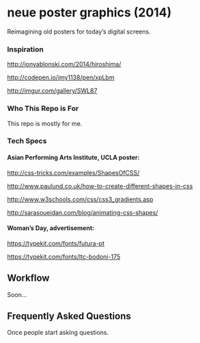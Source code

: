 neue poster graphics (2014)
=========

Reimagining old posters for today’s digital screens.

### Inspiration

http://jonyablonski.com/2014/hiroshima/

http://codepen.io/jmy1138/pen/xpLbm

http://imgur.com/gallery/SWL87

### Who This Repo is For
This repo is mostly for me.

### Tech Specs

#### Asian Performing Arts Institute, UCLA poster:

http://css-tricks.com/examples/ShapesOfCSS/

http://www.paulund.co.uk/how-to-create-different-shapes-in-css

http://www.w3schools.com/css/css3_gradients.asp

http://sarasoueidan.com/blog/animating-css-shapes/

#### Woman’s Day, advertisement:

https://typekit.com/fonts/futura-pt

https://typekit.com/fonts/ltc-bodoni-175

## Workflow

Soon...

## Frequently Asked Questions

Once people start asking questions.
